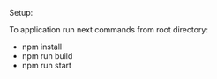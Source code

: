 Setup:

To application run next commands from root directory:

- npm install
- npm run build
- npm run start
